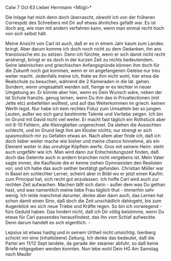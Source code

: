  Calw 7 Oct 63
Lieber Herrmann <Mögl>*

Die Inlage hat mich denn doch überrascht, obwohl ich von der früheren Correspdz des Schreibers mit Dir auf etwas ähnliches gefaßt war. Es ist doch arg, wie man mit andern verfahren kann, wenn man einmal recht hoch von sich selbst hält.

Meine Ansicht von Carl ist auch, daß er es in einem Jahr kaum zum Landex. bringt. Aber darum komme ich doch noch nicht zu dem Gedanken, ihn ans französische etc zu setzen. Denn ich fürchte, wenn er sich damit nicht recht anstrengt, bringt er es doch in der kurzen Zeit zu nichts bedeutendem. Seine lateinischen und griechischen Anfangsgründe können ihm doch für die Zukunft noch gut kommen, wenn er im angefangenen Geleise nur treu weiter macht. Jedenfalls meine ich, thäte es ihm nicht wohl, hier etwa die Realschule zu besuchen, während die 2 Kameraden in die lat. gehen. Sondern, wenn umgesattelt werden soll, fienge er es leichter in neuer Umgebung an. Er könnte aber hier, wenn es Dein Wunsch wäre, neben der lat Schule französ. genug lernen, wenn Du ihm das in Privatlectionen (mit Jette etc) anbefehlen wolltest, und auf das Weiterkommen im griech. keinen Werth legst. Nur habe ich kein rechtes Fiduz zum Umsatteln bei so jungen Leuten, außer wo sich ganz bestimmte Talente und Vorliebe zeigen. Ich bin im Grund mit David nicht viel weiter. Er macht fast täglich ein Rothstück aber mit 6-10 Fehlern, alle Kleinigkeiten ungerechnet. Da stehen die Aussichten schlecht, und im Grund liegt ihm am Kloster nichts; nur strengt er sich spasmodisch mir zu Gefallen etwas an. Nach allem aber finde ich, daß ich doch lieber weiter mache wie bisher und meine chance hinnehme, als ein Element weiter in das unruhige Köpflein werfe. Gros mit seinem Heinr. steht auch ungefähr wie ich. Man wird dann zur Entscheidungszeit finden, daß doch das Gelernte auch in andern branchen nicht vergebens ist. Mein Vater sagte immer, die Kaufleute die er kenne ziehen Gymnasisten den Realisten vor; und ich habe das auch seither bestätigt gefunden. Christian Müller war in Basel ein schlechter Lerner, scheint aber in Böbl wo er jetzt einen Kaufm. zum Principal hat, sich recht gut anzulassen. Ich hoffe Carl wird auch zur rechten Zeit aufwachen. Machen läßt sich darin - außer dem was Du gethan hast, und was namentlich meine liebe Frau täglich thut - immerhin sehr wenig. Ich leide manchmal darunter, denke aber dann auch, das Lernen hat schon damit einen Sinn, daß doch die Zeit unschädlich dahingeht, bis zum Augenblick wo sich neue Triebe und Kräfte regen. So bin ich vorwiegend - fürs Geduld haben. Das hindert nicht, daß ich Dir völlig beistimme, wenn Du etwas für Carl passendes herausfindest, das ihn vom Schlaf aufweckte. Denn darum handelt es sich eigentlich. -

Lepsius ist etwas hastig und in seinem Urtheil nicht umsichtig. 
Isenberg schickt mir eine (inhaltsleere) Zeitung. Ich denke das bedeutet, daß die Partei am 11/12 Sept landete, da gerade der steamer abfuhr, so daß keine Briefe mitgegeben werden konnten. Nun lebe wohl
 Dein HG
Am Samstag nach Maulbr

